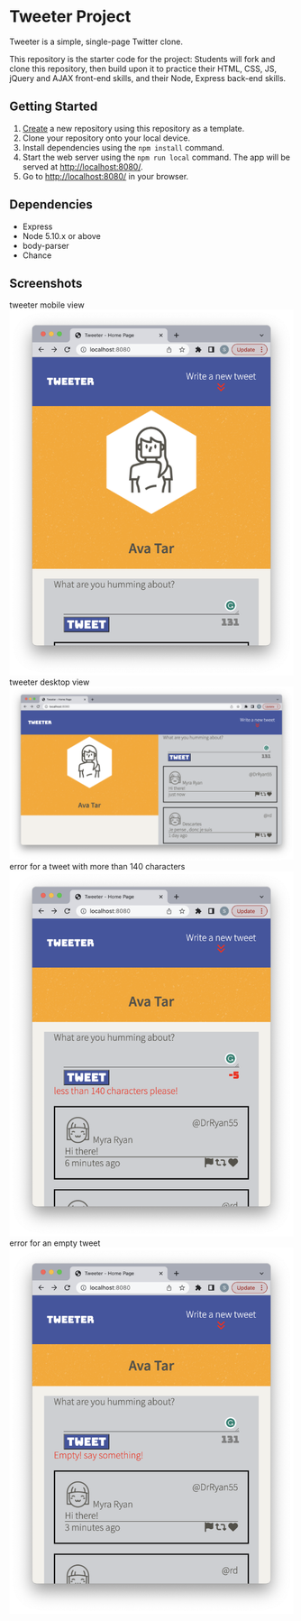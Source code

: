 # Tweeter Project

Tweeter is a simple, single-page Twitter clone.

This repository is the starter code for the project: Students will fork and clone this repository, then build upon it to practice their HTML, CSS, JS, jQuery and AJAX front-end skills, and their Node, Express back-end skills.

## Getting Started

1. [Create](https://docs.github.com/en/repositories/creating-and-managing-repositories/creating-a-repository-from-a-template) a new repository using this repository as a template.
2. Clone your repository onto your local device.
3. Install dependencies using the `npm install` command.
3. Start the web server using the `npm run local` command. The app will be served at <http://localhost:8080/>.
4. Go to <http://localhost:8080/> in your browser.

## Dependencies

- Express
- Node 5.10.x or above
- body-parser
- Chance

## Screenshots
tweeter mobile view
!["Screenshot of tweeter mobile view"](https://github.com/saeed6433/tweeter/blob/master/docs/mobileView.png)
tweeter desktop view
!["Screenshot of tweeter desktop view"](https://github.com/saeed6433/tweeter/blob/master/docs/desktopView.png)
error for a tweet with more than 140 characters
!["Screenshot of tweet more than 140 characters"](https://github.com/saeed6433/tweeter/blob/master/docs/extraCharacters.png)
error for an empty tweet
!["Screenshot of empty box tweeted"](https://github.com/saeed6433/tweeter/blob/master/docs/EmptyTweet.png)